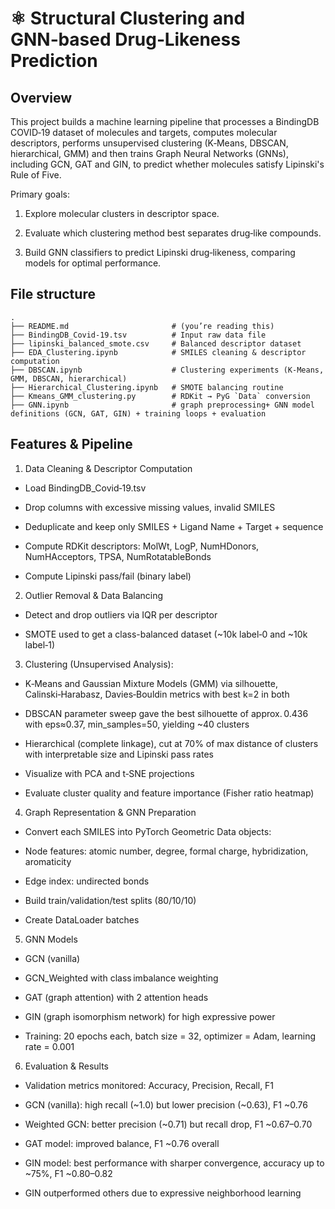 # ⚛️ Structural Clustering and GNN‑based Drug‑Likeness Prediction
## Overview
This project builds a machine learning pipeline that processes a BindingDB COVID‑19 dataset of molecules and targets, computes molecular descriptors, performs unsupervised clustering (K‑Means, DBSCAN, hierarchical, GMM) and then trains Graph Neural Networks (GNNs), including GCN, GAT and GIN, to predict whether molecules satisfy Lipinski's Rule of Five.

Primary goals:

1. Explore molecular clusters in descriptor space.

2. Evaluate which clustering method best separates drug‑like compounds.

3. Build GNN classifiers to predict Lipinski drug‑likeness, comparing models for optimal performance.

## File structure
```
.
├── README.md                       # (you’re reading this)
├── BindingDB_Covid‑19.tsv          # Input raw data file
├── lipinski_balanced_smote.csv     # Balanced descriptor dataset
├── EDA_Clustering.ipynb            # SMILES cleaning & descriptor computation
├── DBSCAN.ipynb                    # Clustering experiments (K‑Means, GMM, DBSCAN, hierarchical)
├── Hierarchical_Clustering.ipynb   # SMOTE balancing routine
├── Kmeans_GMM_clustering.py        # RDKit → PyG `Data` conversion
├── GNN.ipynb                       # graph preprocessing+ GNN model definitions (GCN, GAT, GIN) + training loops + evaluation
```

## Features & Pipeline
1. Data Cleaning & Descriptor Computation
- Load BindingDB_Covid‑19.tsv

- Drop columns with excessive missing values, invalid SMILES

- Deduplicate and keep only SMILES + Ligand Name + Target + sequence

- Compute RDKit descriptors: MolWt, LogP, NumHDonors, NumHAcceptors, TPSA, NumRotatableBonds

- Compute Lipinski pass/fail (binary label)

2. Outlier Removal & Data Balancing
- Detect and drop outliers via IQR per descriptor

- SMOTE used to get a class-balanced dataset (~10k label‑0 and ~10k label‑1)

3. Clustering (Unsupervised Analysis):

- K‑Means and Gaussian Mixture Models (GMM) via silhouette, Calinski‑Harabasz, Davies‑Bouldin metrics with best k=2 in both

- DBSCAN parameter sweep gave the best silhouette of approx. 0.436 with eps≈0.37, min_samples=50, yielding ~40 clusters

- Hierarchical (complete linkage), cut at 70% of max distance of clusters with interpretable size and Lipinski pass rates

- Visualize with PCA and t‑SNE projections

- Evaluate cluster quality and feature importance (Fisher ratio heatmap)

4. Graph Representation & GNN Preparation
- Convert each SMILES into PyTorch Geometric Data objects:

- Node features: atomic number, degree, formal charge, hybridization, aromaticity

- Edge index: undirected bonds

- Build train/validation/test splits (80/10/10)

- Create DataLoader batches

5. GNN Models
- GCN (vanilla)

- GCN_Weighted with class imbalance weighting

- GAT (graph attention) with 2 attention heads

- GIN (graph isomorphism network) for high expressive power

- Training: 20 epochs each, batch size = 32, optimizer = Adam, learning rate = 0.001

6. Evaluation & Results
- Validation metrics monitored: Accuracy, Precision, Recall, F1

- GCN (vanilla): high recall (~1.0) but lower precision (~0.63), F1 ~0.76

- Weighted GCN: better precision (~0.71) but recall drop, F1 ~0.67–0.70

- GAT model: improved balance, F1 ~0.76 overall

- GIN model: best performance with sharper convergence, accuracy up to ~75%, F1 ~0.80–0.82

- GIN outperformed others due to expressive neighborhood learning

